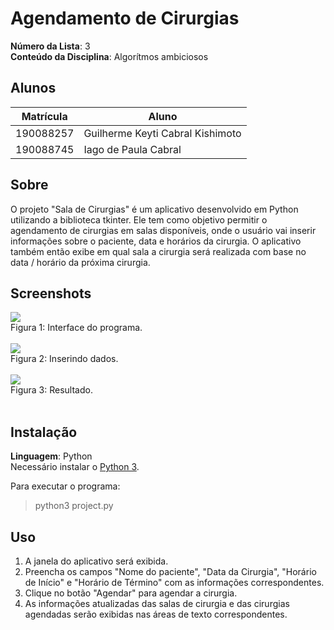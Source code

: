 # Agendamento de Cirurgias

**Número da Lista**: 3<br>
**Conteúdo da Disciplina**: Algorítmos ambiciosos<br>

## Alunos
|Matrícula | Aluno |
| -- | -- |
| 190088257  |  Guilherme Keyti Cabral Kishimoto |
| 190088745  |  Iago de Paula Cabral |

## Sobre 
O projeto "Sala de Cirurgias" é um aplicativo desenvolvido em Python utilizando a biblioteca tkinter. Ele tem como objetivo permitir o agendamento de cirurgias em salas disponíveis, onde o usuário vai inserir informações sobre o paciente, data e horários da cirurgia. O aplicativo também então exibe em qual sala a cirurgia será realizada com base no data / horário da próxima cirurgia.

## Screenshots
![](https://media.discordapp.net/attachments/869268773130092544/1112833873680805939/Captura_de_Tela_2023-05-29_as_16.59.12.png)
<br>
Figura 1: Interface do programa.<br><br>
![](https://media.discordapp.net/attachments/869268773130092544/1112833872258928671/Captura_de_Tela_2023-05-29_as_17.04.02.png)
<br>
Figura 2: Inserindo dados.<br><br>
![](https://media.discordapp.net/attachments/869268773130092544/1112833873454305360/Captura_de_Tela_2023-05-29_as_17.00.11.png)
<br>
Figura 3: Resultado.<br><br>
## Instalação 
**Linguagem**: Python<br>
Necessário instalar o [Python 3](https://www.python.org/downloads/).

Para executar o programa: 
> python3 project.py

## Uso
1) A janela do aplicativo será exibida. <br>
2) Preencha os campos "Nome do paciente", "Data da Cirurgia", "Horário de Início" e "Horário de Término" com as informações correspondentes. <br>
3) Clique no botão "Agendar" para agendar a cirurgia. <br>
4) As informações atualizadas das salas de cirurgia e das cirurgias agendadas serão exibidas nas áreas de texto correspondentes. <br>
